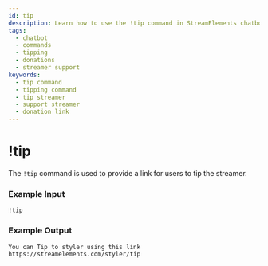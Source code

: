 ```yaml
---
id: tip
description: Learn how to use the !tip command in StreamElements chatbot to provide a link for viewers to tip the streamer.
tags:
  - chatbot
  - commands
  - tipping
  - donations
  - streamer support
keywords:
  - tip command
  - tipping command
  - tip streamer
  - support streamer
  - donation link
---
```


# !tip

The `!tip` command is used to provide a link for users to tip the streamer.

### Example Input

```
!tip
```

### Example Output

```
You can Tip to styler using this link https://streamelements.com/styler/tip 
```
